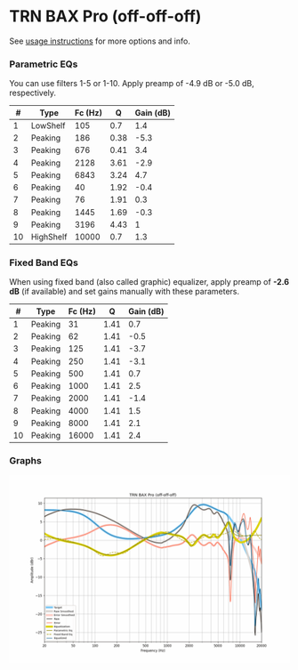 # TRN BAX Pro (off-off-off)
See [usage instructions](https://github.com/jaakkopasanen/AutoEq#usage) for more options and info.

### Parametric EQs
You can use filters 1-5 or 1-10. Apply preamp of -4.9 dB or -5.0 dB, respectively.

|   # | Type      |   Fc (Hz) |    Q |   Gain (dB) |
|-----|-----------|-----------|------|-------------|
|   1 | LowShelf  |       105 | 0.7  |         1.4 |
|   2 | Peaking   |       186 | 0.38 |        -5.3 |
|   3 | Peaking   |       676 | 0.41 |         3.4 |
|   4 | Peaking   |      2128 | 3.61 |        -2.9 |
|   5 | Peaking   |      6843 | 3.24 |         4.7 |
|   6 | Peaking   |        40 | 1.92 |        -0.4 |
|   7 | Peaking   |        76 | 1.91 |         0.3 |
|   8 | Peaking   |      1445 | 1.69 |        -0.3 |
|   9 | Peaking   |      3196 | 4.43 |         1   |
|  10 | HighShelf |     10000 | 0.7  |         1.3 |

### Fixed Band EQs
When using fixed band (also called graphic) equalizer, apply preamp of **-2.6 dB** (if available) and set gains manually with these parameters.

|   # | Type    |   Fc (Hz) |    Q |   Gain (dB) |
|-----|---------|-----------|------|-------------|
|   1 | Peaking |        31 | 1.41 |         0.7 |
|   2 | Peaking |        62 | 1.41 |        -0.5 |
|   3 | Peaking |       125 | 1.41 |        -3.7 |
|   4 | Peaking |       250 | 1.41 |        -3.1 |
|   5 | Peaking |       500 | 1.41 |         0.7 |
|   6 | Peaking |      1000 | 1.41 |         2.5 |
|   7 | Peaking |      2000 | 1.41 |        -1.4 |
|   8 | Peaking |      4000 | 1.41 |         1.5 |
|   9 | Peaking |      8000 | 1.41 |         2.1 |
|  10 | Peaking |     16000 | 1.41 |         2.4 |

### Graphs
![](./TRN%20BAX%20Pro%20(off-off-off).png)
